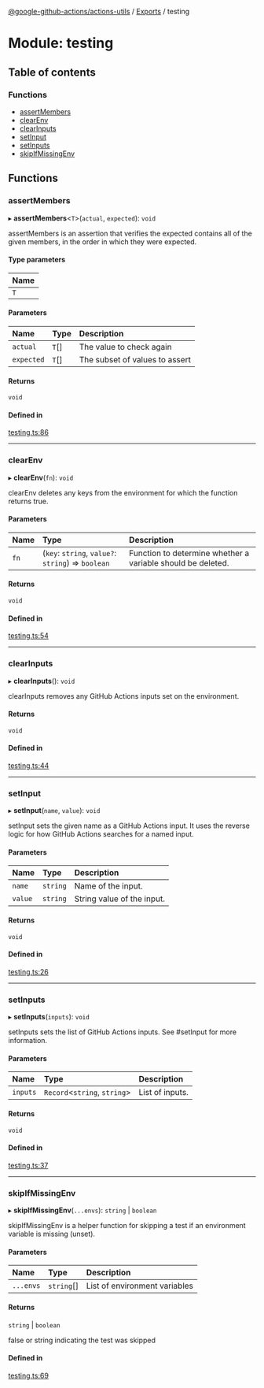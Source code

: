 [@google-github-actions/actions-utils](../README.md) / [Exports](../modules.md) / testing

# Module: testing

## Table of contents

### Functions

- [assertMembers](testing.md#assertmembers)
- [clearEnv](testing.md#clearenv)
- [clearInputs](testing.md#clearinputs)
- [setInput](testing.md#setinput)
- [setInputs](testing.md#setinputs)
- [skipIfMissingEnv](testing.md#skipifmissingenv)

## Functions

### assertMembers

▸ **assertMembers**\<`T`\>(`actual`, `expected`): `void`

assertMembers is an assertion that verifies the expected contains all of the
given members, in the order in which they were expected.

#### Type parameters

| Name |
| :------ |
| `T` |

#### Parameters

| Name | Type | Description |
| :------ | :------ | :------ |
| `actual` | `T`[] | The value to check again |
| `expected` | `T`[] | The subset of values to assert |

#### Returns

`void`

#### Defined in

[testing.ts:86](https://github.com/google-github-actions/actions-utils/blob/main/src/testing.ts#L86)

___

### clearEnv

▸ **clearEnv**(`fn`): `void`

clearEnv deletes any keys from the environment for which the function returns
true.

#### Parameters

| Name | Type | Description |
| :------ | :------ | :------ |
| `fn` | (`key`: `string`, `value?`: `string`) => `boolean` | Function to determine whether a variable should be deleted. |

#### Returns

`void`

#### Defined in

[testing.ts:54](https://github.com/google-github-actions/actions-utils/blob/main/src/testing.ts#L54)

___

### clearInputs

▸ **clearInputs**(): `void`

clearInputs removes any GitHub Actions inputs set on the environment.

#### Returns

`void`

#### Defined in

[testing.ts:44](https://github.com/google-github-actions/actions-utils/blob/main/src/testing.ts#L44)

___

### setInput

▸ **setInput**(`name`, `value`): `void`

setInput sets the given name as a GitHub Actions input. It uses the reverse
logic for how GitHub Actions searches for a named input.

#### Parameters

| Name | Type | Description |
| :------ | :------ | :------ |
| `name` | `string` | Name of the input. |
| `value` | `string` | String value of the input. |

#### Returns

`void`

#### Defined in

[testing.ts:26](https://github.com/google-github-actions/actions-utils/blob/main/src/testing.ts#L26)

___

### setInputs

▸ **setInputs**(`inputs`): `void`

setInputs sets the list of GitHub Actions inputs. See #setInput for more
information.

#### Parameters

| Name | Type | Description |
| :------ | :------ | :------ |
| `inputs` | `Record`\<`string`, `string`\> | List of inputs. |

#### Returns

`void`

#### Defined in

[testing.ts:37](https://github.com/google-github-actions/actions-utils/blob/main/src/testing.ts#L37)

___

### skipIfMissingEnv

▸ **skipIfMissingEnv**(`...envs`): `string` \| `boolean`

skipIfMissingEnv is a helper function for skipping a test if an environment
variable is missing (unset).

#### Parameters

| Name | Type | Description |
| :------ | :------ | :------ |
| `...envs` | `string`[] | List of environment variables |

#### Returns

`string` \| `boolean`

false or string indicating the test was skipped

#### Defined in

[testing.ts:69](https://github.com/google-github-actions/actions-utils/blob/main/src/testing.ts#L69)
